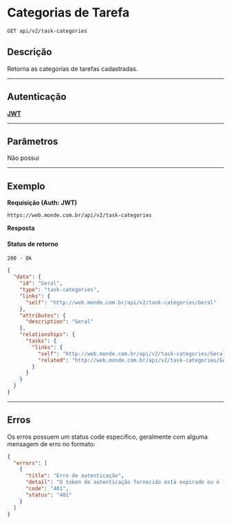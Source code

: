 # Categorias de Tarefa

    GET api/v2/task-categories

## Descrição
Retorna as categorias de tarefas cadastradas.

***

## Autenticação
**[JWT](../authentication/POST_tokens.md)**

***

## Parâmetros
  Não possui

***

## Exemplo
  **Requisição (Auth: JWT)**

    https://web.monde.com.br/api/v2/task-categories

  **Resposta**

  #### Status de retorno

    200 - Ok

  ``` json
  {
    "data": {
      "id": "Geral",
      "type": "task-categories",
      "links": {
        "self": "http://web.monde.com.br/api/v2/task-categories/Geral"
      },
      "attributes": {
        "description": "Geral"
      },
      "relationships": {
        "tasks": {
          "links": {
            "self": "http://web.monde.com.br/api/v2/task-categories/Geral/relationships/tasks",
            "related": "http://web.monde.com.br/api/v2/task-categories/Geral/tasks"
          }
        }
      }
    }
  }
  ```

***

## Erros
Os erros possuem um status code especifico, geralmente com alguma mensagem de erro no formato:
``` json
{
  "errors": [
    {
      "title": "Erro de autenticação",
      "detail": "O token de autenticação fornecido está expirado ou é inválido",
      "code": "401",
      "status": "401"
    }
  ]
}
```
